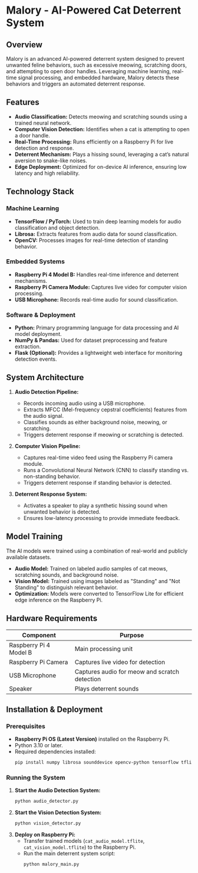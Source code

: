 # Malory - AI-Powered Cat Deterrent System

## Overview
Malory is an advanced AI-powered deterrent system designed to prevent unwanted feline behaviors, such as excessive meowing, scratching doors, and attempting to open door handles. Leveraging machine learning, real-time signal processing, and embedded hardware, Malory detects these behaviors and triggers an automated deterrent response.

## Features
- **Audio Classification:** Detects meowing and scratching sounds using a trained neural network.
- **Computer Vision Detection:** Identifies when a cat is attempting to open a door handle.
- **Real-Time Processing:** Runs efficiently on a Raspberry Pi for live detection and response.
- **Deterrent Mechanism:** Plays a hissing sound, leveraging a cat’s natural aversion to snake-like noises.
- **Edge Deployment:** Optimized for on-device AI inference, ensuring low latency and high reliability.

## Technology Stack
### Machine Learning
- **TensorFlow / PyTorch:** Used to train deep learning models for audio classification and object detection.
- **Librosa:** Extracts features from audio data for sound classification.
- **OpenCV:** Processes images for real-time detection of standing behavior.

### Embedded Systems
- **Raspberry Pi 4 Model B:** Handles real-time inference and deterrent mechanisms.
- **Raspberry Pi Camera Module:** Captures live video for computer vision processing.
- **USB Microphone:** Records real-time audio for sound classification.

### Software & Deployment
- **Python:** Primary programming language for data processing and AI model deployment.
- **NumPy & Pandas:** Used for dataset preprocessing and feature extraction.
- **Flask (Optional):** Provides a lightweight web interface for monitoring detection events.

## System Architecture
1. **Audio Detection Pipeline:**
   - Records incoming audio using a USB microphone.
   - Extracts MFCC (Mel-frequency cepstral coefficients) features from the audio signal.
   - Classifies sounds as either background noise, meowing, or scratching.
   - Triggers deterrent response if meowing or scratching is detected.

2. **Computer Vision Pipeline:**
   - Captures real-time video feed using the Raspberry Pi camera module.
   - Runs a Convolutional Neural Network (CNN) to classify standing vs. non-standing behavior.
   - Triggers deterrent response if standing behavior is detected.

3. **Deterrent Response System:**
   - Activates a speaker to play a synthetic hissing sound when unwanted behavior is detected.
   - Ensures low-latency processing to provide immediate feedback.

## Model Training
The AI models were trained using a combination of real-world and publicly available datasets. 
- **Audio Model:** Trained on labeled audio samples of cat meows, scratching sounds, and background noise.
- **Vision Model:** Trained using images labeled as "Standing" and "Not Standing" to distinguish relevant behavior.
- **Optimization:** Models were converted to TensorFlow Lite for efficient edge inference on the Raspberry Pi.

## Hardware Requirements
| Component               | Purpose                                      |
|-------------------------|----------------------------------------------|
| Raspberry Pi 4 Model B | Main processing unit                         |
| Raspberry Pi Camera    | Captures live video for detection            |
| USB Microphone        | Captures audio for meow and scratch detection |
| Speaker               | Plays deterrent sounds                        |

## Installation & Deployment
### Prerequisites
- **Raspberry Pi OS (Latest Version)** installed on the Raspberry Pi.
- Python 3.10 or later.
- Required dependencies installed:
  ```sh
  pip install numpy librosa sounddevice opencv-python tensorflow tflite-runtime
  ```

### Running the System
1. **Start the Audio Detection System:**
   ```sh
   python audio_detector.py
   ```
2. **Start the Vision Detection System:**
   ```sh
   python vision_detector.py
   ```
3. **Deploy on Raspberry Pi:**
   - Transfer trained models (`cat_audio_model.tflite`, `cat_vision_model.tflite`) to the Raspberry Pi.
   - Run the main deterrent system script:
     ```sh
     python malory_main.py
     ```

